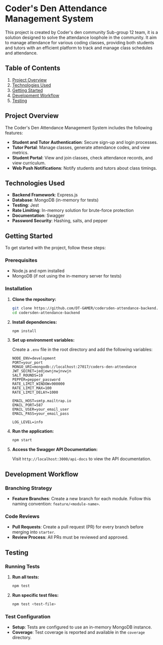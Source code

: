 # Coder's Den Attendance Management System

This project is created by Coder's den community Sub-group 12 team, it is a solution designed to solve the attendance loophole in the community. It aim to manage attendance for various coding classes, providing both students and tutors with an efficient platform to track and manage class schedules and attendance.

## Table of Contents

1. [Project Overview](#project-overview)
2. [Technologies Used](#technologies-used)
3. [Getting Started](#getting-started)
4. [Development Workflow](#development-workflow)
5. [Testing](#testing)

## Project Overview

The Coder's Den Attendance Management System includes the following features:
- **Student and Tutor Authentication**: Secure sign-up and login processes.
- **Tutor Portal**: Manage classes, generate attendance codes, and view metrics.
- **Student Portal**: View and join classes, check attendance records, and view curriculum.
- **Web Push Notifications**: Notify students and tutors about class timings.

## Technologies Used

- **Backend Framework**: Express.js
- **Database**: MongoDB (in-memory for tests)
- **Testing**: Jest
- **Rate Limiting**: In-memory solution for brute-force protection
- **Documentation**: Swagger
- **Password Security**: Hashing, salts, and pepper

## Getting Started

To get started with the project, follow these steps:

### Prerequisites

- Node.js and npm installed
- MongoDB (if not using the in-memory server for tests)

### Installation

1. **Clone the repository:**

    ```bash
    git clone https://github.com/DT-GAMER/codersden-attendance-backend.git
    cd codersden-attendance-backend
    ```

2. **Install dependencies:**

    ```bash
    npm install
    ```

3. **Set up environment variables:**

    Create a `.env` file in the root directory and add the following variables:

    ```plaintext
   NODE_ENV=development
   PORT=your_port
   MONGO_URI=mongodb://localhost:27017/coders-den-attendance
   JWT_SECRET=jedjewnjnwjnvwjn
   SALT_ROUNDS=10
   PEPPER=pepper_password
   RATE_LIMIT_WINDOW=900000
   RATE_LIMIT_MAX=100
   RATE_LIMIT_DELAY=1000

   EMAIL_HOST=smtp.mailtrap.io
   EMAIL_PORT=587
   EMAIL_USER=your_email_user
   EMAIL_PASS=your_email_pass

   LOG_LEVEL=info
    ```

4. **Run the application:**

    ```bash
    npm start
    ```

5. **Access the Swagger API Documentation:**

    Visit `http://localhost:3000/api-docs` to view the API documentation.

## Development Workflow

### Branching Strategy

- **Feature Branches**: Create a new branch for each module. Follow this naming convention: `feature/<module-name>`.

### Code Reviews

- **Pull Requests**: Create a pull request (PR) for every branch before merging into `starter`.
- **Review Process**: All PRs must be reviewed and approved.

## Testing

### Running Tests

1. **Run all tests:**

    ```bash
    npm test
    ```

2. **Run specific test files:**

    ```bash
    npm test <test-file>
    ```

### Test Configuration

- **Setup**: Tests are configured to use an in-memory MongoDB instance.
- **Coverage**: Test coverage is reported and available in the `coverage` directory.

